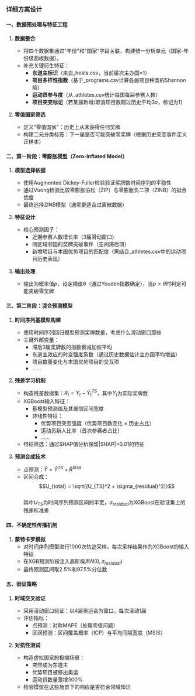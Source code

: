 ### 详细方案设计

#### 一、数据预处理与特征工程
1. **数据整合**  
   - 将四个数据集通过"年份"和"国家"字段关联，构建统一分析单元（国家-年份级面板数据）。  
   - 补充关键衍生特征：  
     - **东道主标识**（来自_hosts.csv，当前届次主办国=1）  
     - **项目多样性指数**（基于_programs.csv计算各届项目种类的Shannon熵）  
     - **运动员参与度**（从_athletes.csv统计每国每届参赛人数）  
     - **项目突变标记**（若某届新增/取消项目数超过历史平均3σ，标记为1）

2. **零值国家筛选**  
   - 定义"零值国家"：历史上从未获得任何奖牌
   - 构建二元分类标签：下一届是否可能突破零奖牌（根据历史突变事件定义正样本）

#### 二、第一阶段：零膨胀模型（Zero-Inflated Model）
1. **模型选择依据**  
   - 使用Augmented Dickey-Fuller检验验证奖牌数时间序列的平稳性  
   - 通过Vuong检验比较零膨胀泊松（ZIP）与零膨胀负二项（ZINB）的拟合优度  
   - 最终选择ZINB模型（通常更适合过离散数据）

2. **特征设计**  
   - 核心预测因子：  
     - 近期参赛人数增长率（3届滑动窗口）  
     - 同区域邻国的奖牌突破事件（空间滞后项）  
     - 新增项目与本国优势项目的匹配度（需结合_athletes.csv中的运动项目历史表现）

3. **输出处理**  
   - 输出为概率值$p$，设定阈值θ（通过Youden指数确定），当$p>θ$时判定可能突破零奖牌

#### 三、第二阶段：混合预测模型
1. **时间序列基模型构建**  
   - 使用时间序列回归模型预测奖牌数量，考虑什么滑动窗口那些
   - 关键外部变量：  
     - 滞后3届奖牌数的指数衰减加权平均  
     - 东道主效应的时变强度系数（通过历史数据估计主办国平均增益）  
     - 项目数量变化与本国优势项目的交互项 
     - ……

2. **残差学习机制**  
   - 构造残差数据集：$R_t = Y_t - \hat{Y}_t^{TS}$，其中$Y_t$为实际奖牌数  
   - XGBoost输入特征：  
     - 基模型预测值及其置信区间宽度  
     - 非线性特征：  
       - 优势项目突变强度（优势项目数变化 × 历史占比）   
       - 运动员新人比率（首次参赛者占比）  
       - ……
   - 特征筛选：通过SHAP值分析保留|SHAP|>0.01的特征

3. **预测合成技术**  
   - 点预测：$\hat{Y} = \hat{Y}^{TS} + \hat{R}^{XGB}$  
   - 区间合成：  
     $$U_{total} = \sqrt{(U_{TS}^2 + \sigma_{residual}^2)}$$  
     其中$U_{TS}$为时间序列预测区间的半宽，$\sigma_{residual}$为XGBoost在验证集上的残差标准差

#### 四、不确定性传播机制
1. **蒙特卡罗模拟**  
   - 对时间序列模型进行1000次轨迹采样，每次采样结果作为XGBoost的输入特征  
   - 在XGB预测阶段注入高斯噪声$N(0,\sigma_{residual})$  
   - 最终预测区间取2.5%和97.5%分位数

<!-- 2. **极端事件补偿**  
   - 单独训练一个GBDT分类器预测"奖牌激增"事件（奖牌数增长>200%）  
   - 当激增概率>0.3时，采用分位数回归调整上限区间 -->

#### 五、验证策略
1. **时域交叉验证**  
   - 采用滚动窗口验证：以4届奥运会为窗口，每次滚动1届  
   - 评估指标：  
     - 点预测：对称MAPE（处理零值问题）  
     - 区间预测：区间覆盖概率（ICP）与平均间隔宽度（MSIS）

2. **对抗性测试**  
   - 构造虚拟国家的极端场景：  
     - 突然成为东道主  
     - 优势项目被移出奥运  
     - 运动员数量激增300%  
   - 检验模型在这些场景下的响应是否符合领域知识
